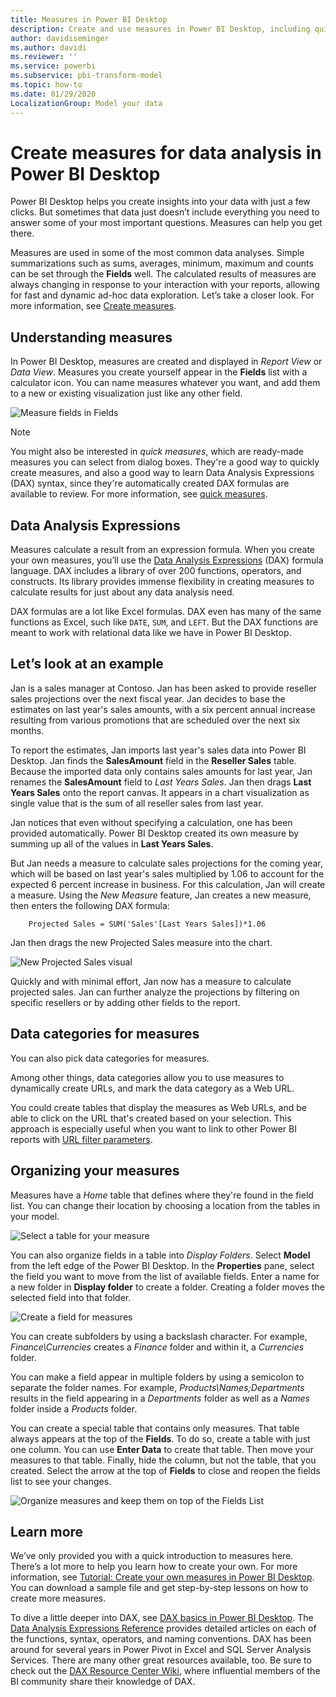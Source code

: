 ```yaml
---
title: Measures in Power BI Desktop
description: Create and use measures in Power BI Desktop, including quick measures and DAX syntax
author: davidiseminger
ms.author: davidi
ms.reviewer: ''
ms.service: powerbi
ms.subservice: pbi-transform-model
ms.topic: how-to
ms.date: 01/29/2020
LocalizationGroup: Model your data
---
```

# Create measures for data analysis in Power BI Desktop

Power BI Desktop helps you create insights into your data with just a few clicks. But sometimes that data just doesn’t include everything you need to answer some of your most important questions. Measures can help you get there.

Measures are used in some of the most common data analyses. Simple summarizations such as sums, averages, minimum, maximum and counts can be set through the **Fields** well. The calculated results of measures are always changing in response to your interaction with your reports, allowing for fast and dynamic ad-hoc data exploration. Let’s take a closer look. For more information, see [Create measures](/learn/modules/model-data-power-bi/4b-create-calculated-measures).

## Understanding measures

In Power BI Desktop, measures are created and displayed in *Report View* or *Data View*. Measures you create yourself appear in the **Fields** list with a calculator icon. You can name measures whatever you want, and add them to a new or existing visualization just like any other field.

![Measure fields in Fields](media/desktop-measures/measuresinpbid_measinfieldlist.png)

> [!NOTE]
> You might also be interested in *quick measures*, which are ready-made measures you can select from dialog boxes. They're a good way to quickly create measures, and also a good way to learn Data Analysis Expressions (DAX) syntax, since they're automatically created DAX formulas are available to review. For more information, see [quick measures](desktop-quick-measures.md).
> 
> 

## Data Analysis Expressions

Measures calculate a result from an expression formula. When you create your own measures, you’ll use the [Data Analysis Expressions](/dax/) (DAX) formula language. DAX includes a library of over 200 functions, operators, and constructs. Its library provides immense flexibility in creating measures to calculate results for just about any data analysis need.

DAX formulas are a lot like Excel formulas. DAX even has many of the same functions as Excel, such like `DATE`, `SUM`, and `LEFT`. But the DAX functions are meant to work with relational data like we have in Power BI Desktop.

## Let’s look at an example

Jan is a sales manager at Contoso. Jan has been asked to provide reseller sales projections over the next fiscal year. Jan decides to base the estimates on last year's sales amounts, with a six percent annual increase resulting from various promotions that are scheduled over the next six months.

To report the estimates, Jan imports last year's sales data into Power BI Desktop. Jan finds the **SalesAmount** field in the **Reseller Sales** table. Because the imported data only contains sales amounts for last year, Jan renames the **SalesAmount** field to *Last Years Sales*. Jan then drags **Last Years Sales** onto the report canvas. It appears in a chart visualization as single value that is the sum of all reseller sales from last year.

Jan notices that even without specifying a calculation, one has been provided automatically. Power BI Desktop created its own measure by summing up all of the values in **Last Years Sales**.

But Jan needs a measure to calculate sales projections for the coming year, which will be based on last year's sales multiplied by 1.06 to account for the expected 6 percent increase in business. For this calculation, Jan will create a measure. Using the *New Measure* feature, Jan creates a new measure, then enters the following DAX formula:

```dax
    Projected Sales = SUM('Sales'[Last Years Sales])*1.06
```

Jan then drags the new Projected Sales measure into the chart.

![New Projected Sales visual](media/desktop-measures/measuresinpbid_lastyearsales.png)

Quickly and with minimal effort, Jan now has a measure to calculate projected sales. Jan can further analyze the projections by filtering on specific resellers or by adding other fields to the report.

## Data categories for measures

You can also pick data categories for measures.

Among other things, data categories allow you to use measures to dynamically create URLs, and mark the data category as a Web URL.

You could create tables that display the measures as Web URLs, and be able to click on the URL that's created based on your selection. This approach is especially useful when you want to link to other Power BI reports with [URL filter parameters](../collaborate-share/service-url-filters.md).

## Organizing your measures

Measures have a *Home* table that defines where they're found in the field list. You can change their location by choosing a location from the tables in your model.

![Select a table for your measure](media/desktop-measures/measures-03.png)

You can also organize fields in a table into *Display Folders*. Select **Model** from the left edge of the Power BI Desktop. In the **Properties** pane, select the field you want to move from the list of available fields. Enter a name for a new folder in **Display folder** to create a folder. Creating a folder moves the selected field into that folder.

![Create a field for measures](media/desktop-measures/measures-04.gif)

You can create subfolders by using a backslash character. For example, *Finance\Currencies* creates a *Finance* folder and within it, a *Currencies* folder.

You can make a field appear in multiple folders by using a semicolon to separate the folder names. For example, *Products\Names;Departments* results in the field appearing in a *Departments* folder as well as a *Names* folder inside a *Products* folder.

You can create a special table that contains only measures. That table always appears at the top of the **Fields**. To do so, create a table with just one column. You can use **Enter Data** to create that table. Then move your measures to that table. Finally, hide the column, but not the table, that you created. Select the arrow at the top of **Fields** to close and reopen the fields list to see your changes.

![Organize measures and keep them on top of the Fields List](media/desktop-measures/measures-05.png)

## Learn more

We’ve only provided you with a quick introduction to measures here. There’s a lot more to help you learn how to create your own. For more information, see [Tutorial: Create your own measures in Power BI Desktop](desktop-tutorial-create-measures.md). You can download a sample file and get step-by-step lessons on how to create more measures.  

To dive a little deeper into DAX, see [DAX basics in Power BI Desktop](desktop-quickstart-learn-dax-basics.md). The [Data Analysis Expressions Reference](/dax/) provides detailed articles on each of the functions, syntax, operators, and naming conventions. DAX has been around for several years in Power Pivot in Excel and SQL Server Analysis Services. There are many other great resources available, too. Be sure to check out the [DAX Resource Center Wiki](https://social.technet.microsoft.com/wiki/contents/articles/1088.dax-resource-center.aspx), where influential members of the BI community share their knowledge of DAX.
